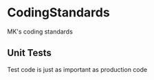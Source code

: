 # CodingStandards
MK's coding standards 


## Unit Tests
Test code is just as important as production code
